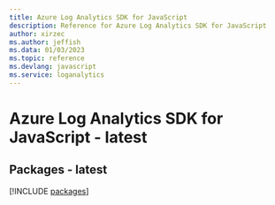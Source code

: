 ```yaml
---
title: Azure Log Analytics SDK for JavaScript
description: Reference for Azure Log Analytics SDK for JavaScript
author: xirzec
ms.author: jeffish
ms.data: 01/03/2023
ms.topic: reference
ms.devlang: javascript
ms.service: loganalytics
---
```

# Azure Log Analytics SDK for JavaScript - latest
## Packages - latest
[!INCLUDE [packages](log-analytics-index.md)]